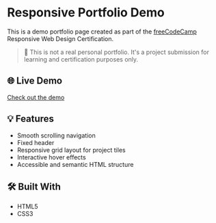 # Responsive Portfolio Demo

This is a demo portfolio page created as part of the [freeCodeCamp](https://www.freecodecamp.org/) Responsive Web Design Certification.

> 🚨 This is not a real personal portfolio. It's a project submission for learning and certification purposes only.

## 🌐 Live Demo

[Check out the demo](https://workspace-ankit.github.io/Responsive-Portfolio-Demo/)

## 💡 Features

- Smooth scrolling navigation
- Fixed header
- Responsive grid layout for project tiles
- Interactive hover effects
- Accessible and semantic HTML structure

## 🛠️ Built With

- HTML5
- CSS3




